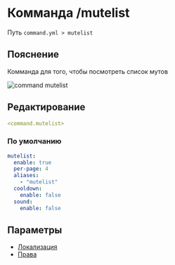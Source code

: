 # Комманда /mutelist
Путь `command.yml > mutelist`

## Пояснение
Комманда для того, чтобы посмотреть список мутов

![command mutelist](/commandmutelist.png)

## Редактирование
```yaml
<command.mutelist>
```

### По умолчанию
```yaml
mutelist:
  enable: true
  per-page: 4
  aliases:
    - "mutelist"
  cooldown:
    enable: false
  sound:
    enable: false
```

## Параметры

- [Локализация](/docs/localizations/ru_ru/command/mutelist/)
- [Права](/docs/permission/command/mutelist/)

<!--@include: @/parts/enable.md-->
<!--@include: @/parts/perPage.md-->
<!--@include: @/parts/aliases.md-->
<!--@include: @/parts/cooldown.md-->
<!--@include: @/parts/sound.md-->